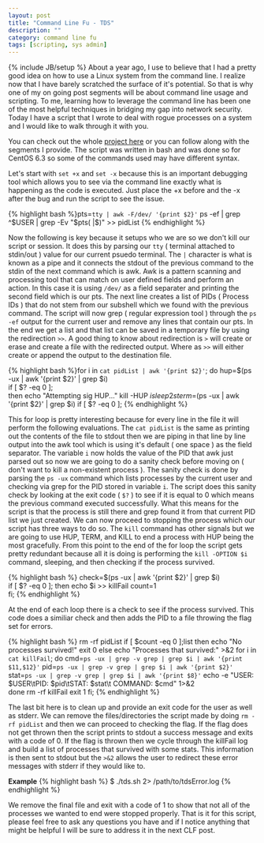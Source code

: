 ```yaml
---
layout: post
title: "Command Line Fu - TDS"
description: ""
category: command line fu
tags: [scripting, sys admin]
---
```

{% include JB/setup %}
About a year ago, I use to believe that I had a pretty good idea on how to use a Linux system from the command line. I realize now that I have barely scratched the surface of it's potential. So that is why one of my on going post segments will be about command line usage and scripting. To me, learning how to leverage the command line has been one of the most helpful techniques in bridging my gap into network security. Today I have a script that I wrote to deal with rogue processes on a system and I would like to walk through it with you.

You can check out the whole [project here](http://pasqualedagostino.github.io/tds) or you can follow along with the segments I provide. The script was written in bash and was done so for CentOS 6.3 so some of the commands used may have different syntax.

Let's start with ```set +x``` and ```set -x``` because this is an important debugging tool which allows you to see via the command line exactly what is happening as the code is executed. Just place the +x before and the -x after the bug and run the script to see the issue. 

{% highlight bash %}pts=`tty | awk -F/dev/ '{print $2}'`
ps -ef | grep ^$USER | grep -Ev "$pts( |$)" >> pidList
{% endhighlight %}

Now the following is key because it setups who we are so we don't kill our script or session. It does this by parsing our ```tty``` ( terminal attached to stdin/out ) value for our current psuedo terminal. The ```|``` character is what is known as a pipe and it connects the stdout of the previous command to the stdin of the next command which is awk. Awk is a pattern scanning and processing tool that can match on user defined fields and perform an action. In this case it is using ```/dev/``` as a field separater and printing the second field which is our pts. The next line creates a list of PIDs ( Process IDs ) that do not stem from our subshell which we found with the previous command. The script will now grep ( regular expression tool ) through the ```ps -ef``` output for the current user and remove any lines that contain our pts. In the end we get a list and that list can be saved in a temporary file by using the redirection ```>>```. A good thing to know about redirection is ```>``` will create or erase and create a file with the redirected output. Where as ```>>``` will either create or append the output to the destination file. 

{% highlight bash %}for i in `cat pidList | awk '{print $2}'`;
do
	hup=$(ps -ux | awk '{print $2}' | grep $i)		
	if [ $? -eq 0 ];					
	then
		echo "Attempting sig HUP..."
		kill -HUP $i
		sleep 2s					
		term=$(ps -ux | awk '{print $2}' | grep $i)	
		if [ $? -eq 0 ]; 
{% endhighlight %}

This for loop is pretty interesting because for every line in the file it will perform the following evaluations. The ```cat pidList``` is the same as printing out the contents of the file to stdout then we are piping in that line by line output into the awk tool which is using it's default ( one space ) as the field separator. The variable ```i``` now holds the value of the PID that awk just parsed out so now we are going to do a sanity check before moving on ( don't want to kill a non-existent process ). The sanity check is done by parsing the ```ps -ux``` command which lists processes by the current user and checking via grep for the PID stored in variable ```i```. The script does this sanity check by looking at the exit code ( ```$?``` ) to see if it is equal to 0 which means the previous command executed successfully. What this means for the script is that the process is still there and grep found it from that current PID list we just created. We can now proceed to stopping the process which our script has three ways to do so. The ```kill``` command has other signals but we are going to use HUP, TERM, and KILL to end a process with HUP being the most gracefully. From this point to the end of the for loop the script gets pretty redundant because all it is doing is performing the ```kill -OPTION $i``` command, sleeping, and then checking if the process survived. 

{% highlight bash %}
check=$(ps -ux | awk '{print $2}' | grep $i)	
if [ $? -eq 0 ];
then
	echo $i >> killFail	
	count=1					
fi;
{% endhighlight %}

At the end of each loop there is a check to see if the process survived. This code does a similiar check and then adds the PID to a file throwing the flag set for errors.

{% highlight bash %}
rm -rf pidList
if [ $count -eq 0 ];list
then
	echo "No processes survived!"
	exit 0
	else
		echo "Processes that survived:" >&2	
		for i in `cat killFail`;
		do
			cmd=`ps -ux | grep -v grep | grep $i | awk '{print $11,$12}'`
			pid=`ps -ux | grep -v grep | grep $i | awk '{print $2}'`
			stat=`ps -ux | grep -v grep | grep $i | awk '{print $8}'`
			echo -e "USER: $USER\tPID: $pid\tSTAT: $stat\t COMMAND: $cmd" 1>&2	
		done
	rm -rf killFail
	exit 1
fi;
{% endhighlight %}

The last bit here is to clean up and provide an exit code for the user as well as stderr. We can remove the files/directories the script made by doing ```rm -rf pidList``` and then we can proceed to checking the flag. If the flag does not get thrown then the script prints to stdout a success message and exits with a code of 0. If the flag is thrown then we cycle through the killFail log and build a list of processes that survived with some stats. This information is then sent to stdout but the ```>&2``` allows the user to redirect these error messages with stderr if they would like to.

**Example**
{% highlight bash %}
$ ./tds.sh 2> /path/to/tdsError.log
{% endhighlight %}

We remove the final file and exit with a code of 1 to show that not all of the processes we wanted to end were stopped properly. That is it for this script, please feel free to ask any questions you have and if I notice anything that might be helpful I will be sure to address it in the next CLF post.

